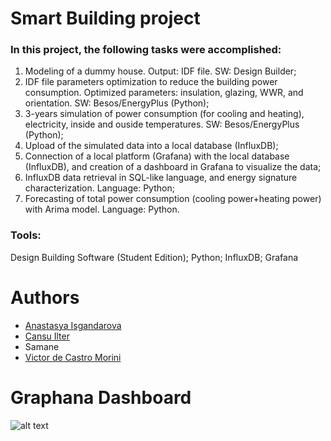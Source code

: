 # Smart Building project

### In this project, the following tasks were accomplished:
1) Modeling of a dummy house. Output: IDF file. SW: Design Builder;
2) IDF file parameters optimization to reduce the building power consumption. Optimized parameters: insulation, glazing, WWR, and orientation. SW: Besos/EnergyPlus (Python);
3) 3-years simulation of power consumption (for cooling and heating), electricity, inside and ouside temperatures. SW: Besos/EnergyPlus (Python);
4) Upload of the simulated data into a local database (InfluxDB);
5) Connection of a local platform (Grafana) with the local database (InfluxDB), and creation of a dashboard in Grafana to visualize the data;
6) InfluxDB data retrieval in SQL-like language, and energy signature characterization. Language: Python;
7) Forecasting of total power consumption (cooling power+heating power) with Arima model. Language: Python.

### Tools:
Design Building Software (Student Edition);
Python;
InfluxDB;
Grafana

# Authors
* [Anastasya Isgandarova](https://github.com/ianastasiya)
* [Cansu Ilter](https://github.com/cansuilter)
* Samane
* [Victor de Castro Morini](https://github.com/vcmorini)

# Graphana Dashboard
![alt text](https://github.com/vcmorini/building-design/blob/main/graphana_dashboard.JPG?raw=true)
